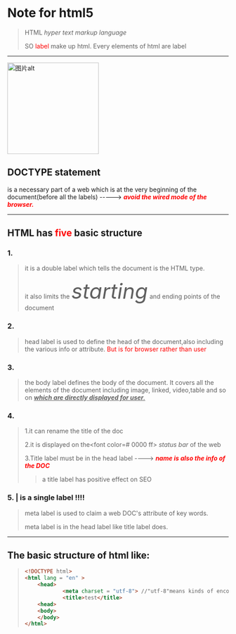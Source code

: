 # Note for html5

> HTML     *hyper text markup language*
> 
> SO <font color=#ff0000>label</font> make up html. Every elements of html are label 

---

<img title="图片title" src="file:///Users/jolin/Pictures/md.pic.library/前端三件套.png" alt="图片alt" width="208" data-align="center">

## DOCTYPE statement

<!DOCTYPE>

 is a necessary part of a web which is at the very beginning of the document(before all the labels) -----> <font color=#ff0000>***avoid the wired mode of the browser.***</font>

---

## HTML has <font color=#ff0000>five</font> basic structure

### 1. <html></html>

> it is a double label which tells the document is the HTML type.
> 
> it also limits the <font size=10>*starting*</font> and ending points of the document

### 2.<head></head>

> head label is used to define the head of the document,also including the various info or attribute. <font color=#ff0000>But is for browser rather than user</font>

### 3.<body></body>

> the body label defines the body of the document. It covers all the elements of the document including image, linked, video,table and so on <u>****which are directly displayed for user***.*</u>

### 4.<title></title>

> 1.it can rename the title of the doc
> 
> 2.it is displayed on the<font color=# 0000 ff> $status$ $bar$</font> of the web
> 
> 3.Title label must be in the head label ----> <font color=#ff0000>***name is also the info of the DOC***</font>
> 
> > a title label has positive effect on SEO

### 5. <meta> | is a single label !!!!

> meta label is used to claim a web DOC's attribute of key words.
> 
> meta label is in the head label like title label does.

---

## The basic structure of html like:

> ```html
> <!DOCTYPE html>
> <html lang = "en" >
>     <head>
>             <meta charset = "utf-8"> //"utf-8"means kinds of encoding format
>             <title>test</title>
>     <head>
>     <body>
>     </body>
> </html>    
> ```